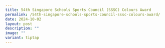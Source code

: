 ```yaml
---
title: 54th Singapore Schools Sports Council (SSSC) Colours Award
permalink: /54th-singapore-schools-sports-council-sssc-colours-award/
date: 2024-10-02
layout: post
description: ""
image: ""
variant: tiptap
---
```

